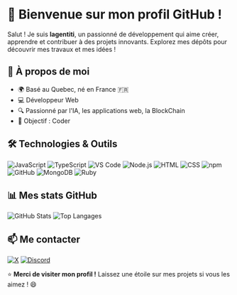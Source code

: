 # 👋 Bienvenue sur mon profil GitHub !

Salut ! Je suis **lagentiti**, un passionné de développement qui aime créer, apprendre et contribuer à des projets innovants. Explorez mes dépôts pour découvrir mes travaux et mes idées !

## 🌟 À propos de moi
- 🌍 Basé au Quebec, né en France 🇫🇷
- 💻 Développeur Web
- 🔍 Passionné par l'IA, les applications web, la BlockChain
- 🎯 Objectif : Coder

## 🛠️ Technologies & Outils
![JavaScript](https://img.shields.io/badge/-JavaScript-F7DF1E?style=flat-square&logo=javascript&logoColor=black)
![TypeScript](https://img.shields.io/badge/-TypeScript-3178C6?style=flat-square&logo=typescript&logoColor=white)
![VS Code](https://img.shields.io/badge/-VS%20Code-007ACC?style=flat-square&logo=visual-studio-code&logoColor=white)
![Node.js](https://img.shields.io/badge/-Node.js-339933?style=flat-square&logo=node.js&logoColor=white)
![HTML](https://img.shields.io/badge/-HTML-E34F26?style=flat-square&logo=html5&logoColor=white)
![CSS](https://img.shields.io/badge/-CSS-1572B6?style=flat-square&logo=css3&logoColor=white)
![npm](https://img.shields.io/badge/-npm-CB3837?style=flat-square&logo=npm&logoColor=white)
![GitHub](https://img.shields.io/badge/-GitHub-181717?style=flat-square&logo=github&logoColor=white)
![MongoDB](https://img.shields.io/badge/-MongoDB-47A248?style=flat-square&logo=mongodb&logoColor=white)
![Ruby](https://img.shields.io/badge/-Ruby-CC342D?style=flat-square&logo=ruby&logoColor=white)
<!-- delete because is very bad tools ![MySQL](https://img.shields.io/badge/-MySQL-4479A1?style=flat-square&logo=mysql&logoColor=white)
![PHP](https://img.shields.io/badge/-PHP-777BB4?style=flat-square&logo=php&logoColor=white) -->
## 📊 Mes stats GitHub
![GitHub Stats](https://github-readme-stats.vercel.app/api?username=lagentiti&show_icons=true&theme=radical)
![Top Langages](https://github-readme-stats.vercel.app/api/top-langs/?username=lagentiti&layout=compact&theme=radical)

<!--## 🏆 Projets phares
- **[Nom du projet]** : Une brève description de votre projet.  
  ![GitHub Repo stars](https://img.shields.io/github/stars/lagentiti/nom-du-projet?style=social)  
  [🔗 Voir le repo](https://github.com/lagentiti/nom-du-projet)
- **[Nom du projet]** : Une autre réalisation dont vous êtes fier.  
  ![GitHub Repo stars](https://img.shields.io/github/stars/lagentiti/autre-projet?style=social)  
  [🔗 Voir le repo](https://github.com/lagentiti/autre-projet)

## 🌍 Contributions open-source
- [Projet] : Contribution à [description]. ([Lien](#))
- [Projet] : Ajout de [description]. ([Lien](#)) -->

## 📫 Me contacter
[![X](https://img.shields.io/badge/-X-000000?style=flat-square&logo=x&logoColor=white)](https://x.com/lagent_titi)
[![Discord](https://img.shields.io/badge/-Discord-5865F2?style=flat-square&logo=discord&logoColor=white)](https://discord.gg/ajbu9RxQnB)

⭐ **Merci de visiter mon profil !** Laissez une étoile sur mes projets si vous les aimez ! 😄
